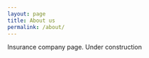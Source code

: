 ```yaml
---
layout: page
title: About us
permalink: /about/
---
```


Insurance company page. Under construction
